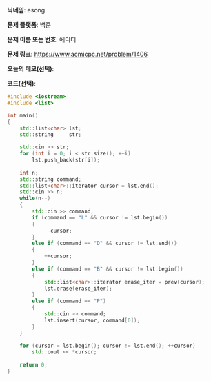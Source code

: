 **닉네임**: esong

**문제 플랫폼**: 백준

**문제 이름 또는 번호**: 에디터

**문제 링크**: https://www.acmicpc.net/problem/1406

**오늘의 메모(선택)**:

**코드(선택)**:
```cpp
#include <iostream>
#include <list>

int	main()
{
	std::list<char>	lst;
	std::string		str;

	std::cin >> str;
	for (int i = 0; i < str.size(); ++i)
		lst.push_back(str[i]);
	
	int	n;
	std::string	command;
	std::list<char>::iterator cursor = lst.end();
	std::cin >> n;
	while(n--)
	{
		std::cin >> command;
		if (command == "L" && cursor != lst.begin())
		{
			--cursor;
		}
		else if (command == "D" && cursor != lst.end())
		{
			++cursor;
		}
		else if (command == "B" && cursor != lst.begin())
		{
			std::list<char>::iterator erase_iter = prev(cursor);
			lst.erase(erase_iter);
		}
		else if (command == "P")
		{
			std::cin >> command;
			lst.insert(cursor, command[0]);
		}
	}

	for (cursor = lst.begin(); cursor != lst.end(); ++cursor)
		std::cout << *cursor;
		
	return 0;
}
```

